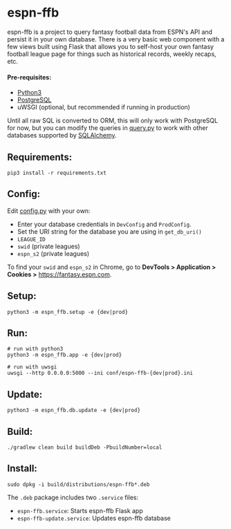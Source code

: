 # espn-ffb
espn-ffb is a project to query fantasy football data from ESPN's API and persist it in your own database. There is a very basic web component with a few views built using Flask that allows you to self-host your own fantasy football league page for things such as historical records, weekly recaps, etc.

#### Pre-requisites:
*  [Python3](https://www.python.org/download/releases/3.0/)
*  [PostgreSQL](https://www.postgresql.org/download/)
*  uWSGI (optional, but recommended if running in production)

Until all raw SQL is converted to ORM, this will only work with PostgreSQL for now, but you can modify the queries in [query.py](espn_ffb/db/query.py) to work with other databases supported by [SQLAlchemy](https://docs.sqlalchemy.org/en/13/core/engines.html).

## Requirements:
```
pip3 install -r requirements.txt
```

## Config:

Edit [config.py](espn_ffb/config.py) with your own:
*  Enter your database credentials in `DevConfig` and `ProdConfig`.
*  Set the URI string for the database you are using in `get_db_uri()`
*  `LEAGUE_ID`
*  `swid` (private leagues)
*  `espn_s2` (private leagues)
  
To find your `swid` and `espn_s2` in Chrome, go to **DevTools > Application > Cookies >** https://fantasy.espn.com.

## Setup:
```
python3 -m espn_ffb.setup -e {dev|prod}
```

## Run:
```
# run with python3
python3 -m espn_ffb.app -e {dev|prod}

# run with uwsgi
uwsgi --http 0.0.0.0:5000 --ini conf/espn-ffb-{dev|prod}.ini
```

## Update:
```
python3 -m espn_ffb.db.update -e {dev|prod}
```

## Build:
```
./gradlew clean build buildDeb -PbuildNumber=local
```

## Install:
```
sudo dpkg -i build/distributions/espn-ffb*.deb
```

The `.deb` package includes two `.service` files:
*  `espn-ffb.service`: Starts espn-ffb Flask app
*  `espn-ffb-update.service`: Updates espn-ffb database